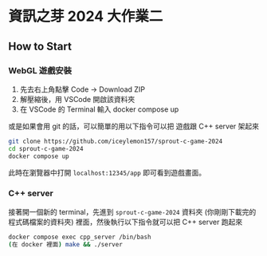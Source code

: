 # 資訊之芽 2024 大作業二

## How to Start

### WebGL 遊戲安裝

1. 先去右上角點擊 Code -> Download ZIP
2. 解壓縮後，用 VSCode 開啟該資料夾
3. 在 VSCode 的 Terminal 輸入 docker compose up

或是如果會用 git 的話，可以簡單的用以下指令可以把 遊戲跟 C++ server 架起來 

```bash
git clone https://github.com/iceylemon157/sprout-c-game-2024
cd sprout-c-game-2024
docker compose up
```

此時在瀏覽器中打開 `localhost:12345/app` 即可看到遊戲畫面。

### C++ server

接著開一個新的 terminal，先進到 `sprout-c-game-2024` 資料夾 (你剛剛下載完的程式碼檔案的資料夾) 裡面，然後執行以下指令就可以把 C++ server 跑起來

```bash
docker compose exec cpp_server /bin/bash
(在 docker 裡面) make && ./server
```

